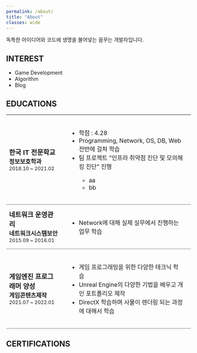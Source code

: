 ```yaml
---
permalink: /about/
title: "About"
classes: wide
---
```


독특한 아이디어와 코드에 생명을 불어넣는 꿈꾸는 개발자입니다.

## INTEREST

* Game Development
* Algorithm 
* Blog

## EDUCATIONS

<table style="border-collapse:collapse;">
  <tr style="border-bottom:1px solid grey;padding:10px;">
    <td style="width=45%;">
      <font size="4"><b>한국 IT 전문학교</b></font><br/> 
      <font size="3"><b>정보보호학과</b></font><br/> 
      <font size="2">2018.10 ~ 2021.02</font>
    </td>
    <td style="padding:20px;">
      <ul>
        <li>학점 : 4.28 </li>
        <li>Programming, Network, OS, DB, Web 전반에 걸쳐 학습 </li>
        <li>팀 프로젝트 "인프라 취약점 진단 및 모의해킹 진단" 진행</li>
        <ul>
          <li>aa</li>
          <li>bb</li>
        </ul>
      </ul>
    </td>
  </tr>
  <tr style="border-bottom:1px solid grey;padding:10px">
    <td style="width=30%;">
      <font size="4"><b>네트워크 운영관리</b></font><br/> 
      <font size="3"><b>네트워크시스템보안</b></font><br/> 
      <font size="2">2015.09 ~ 2016.01</font>
    </td>
    <td style="padding:20px;">
      <ul>
        <li>Network에 대해 실제 실무에서 진행하는 업무 학습</li>
      </ul>
    </td>
  </tr>
  <tr style="border-bottom:1px solid grey;padding:10px">
    <td style="width=30%;">
      <font size="4"><b>게임엔진 프로그래머 양성</b></font><br/> 
      <font size="3"><b>게임콘텐츠제작</b></font><br/> 
      <font size="2">2021.07 ~ 2022.01</font>
    </td>
    <td style="padding:20px;">
      <ul>
        <li>게임 프로그래밍을 위한 다양한 테크닉 학습</li>
        <li>Unreal Engine의 다양한 기법을 배우고 개인 포트폴리오 제작</li>
        <li>DirectX 학습하며 사물이 렌더링 되는 과정에 대해서 학습</li>
      </ul>
    </td>
  </tr>
</table>


## CERTIFICATIONS
